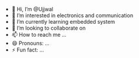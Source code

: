 - 👋 Hi, I’m @Ujjwal
- 👀 I’m interested in electronics and communication 
- 🌱 I’m currently learning embedded system 
- 💞️ I’m looking to collaborate on 
- 📫 How to reach me ...
- 😄 Pronouns: ...
- ⚡ Fun fact: ...

<!---
Ujjwal339/Ujjwal339 is a ✨ special ✨ repository because its `README.md` (this file) appears on your GitHub profile.
You can click the Preview link to take a look at your changes.
--->

